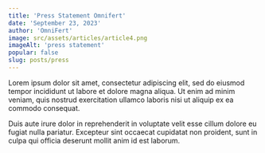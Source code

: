 ```yaml
---
title: 'Press Statement Omnifert'
date: 'September 23, 2023'
author: 'OmniFert'
image: src/assets/articles/article4.png
imageAlt: 'press statement'
popular: false
slug: posts/press
---
```


Lorem ipsum dolor sit amet, consectetur adipiscing elit, sed do eiusmod tempor incididunt ut labore et dolore magna aliqua. Ut enim ad minim veniam, quis nostrud exercitation ullamco laboris nisi ut aliquip ex ea commodo consequat.

Duis aute irure dolor in reprehenderit in voluptate velit esse cillum dolore eu fugiat nulla pariatur. Excepteur sint occaecat cupidatat non proident, sunt in culpa qui officia deserunt mollit anim id est laborum.
